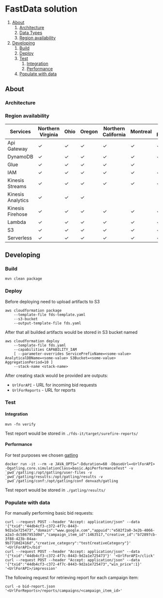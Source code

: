 # FastData solution
1. [About](#about)
    1. [Architecture](#architecture)
    1. [Data Types](#data-types)
    1. [Region availability](#region-availability)
1. [Developing](#developing)
    1. [Build](#build)
    1. [Deploy](#deploy)
    1. [Test](#test)
        1. [Integration](#integration)
        1. [Performance](#performance)
    1. [Populate with data](#populate-with-data)
## About
### Architecture
### Region availability
| Services          | Northern Virginia | Ohio | Oregon | Northern California | Montreal | São Paulo | Ireland | Frankfurt | London | Paris | Stockholm | Singapore | Tokyo | Sydney | Seoul | Mumbai |
|-------------------|-------------------|------|--------|---------------------|----------|-----------|---------|-----------|--------|-------|-----------|-----------|-------|--------|-------|--------|
| Api Gateway       | ✓                 | ✓    | ✓      | ✓                   | ✓        | ✓         | ✓       | ✓         | ✓      | ✓     | ✓         | ✓         | ✓     | ✓      | ✓     | ✓      |
| DynamoDB          | ✓                 | ✓    | ✓      | ✓                   | ✓        | ✓         | ✓       | ✓         | ✓      | ✓     | ✓         | ✓         | ✓     | ✓      | ✓     | ✓      |
| Glue              | ✓                 | ✓    | ✓      | ✓                   | ✓        |           | ✓       | ✓         | ✓      |       |           | ✓         | ✓     | ✓      | ✓     | ✓      |
| IAM               | ✓                 | ✓    | ✓      | ✓                   | ✓        | ✓         | ✓       | ✓         | ✓      | ✓     | ✓         | ✓         | ✓     | ✓      | ✓     | ✓      |
| Kinesis Streams   | ✓                 | ✓    | ✓      | ✓                   | ✓        | ✓         | ✓       | ✓         | ✓      | ✓     | ✓         | ✓         | ✓     | ✓      | ✓     | ✓      |
| Kinesis Analytics | ✓                 | ✓    | ✓      |                     |          |           | ✓       | ✓         |        |       |           |           |       |        |       |        |
| Kinesis Firehose  | ✓                 | ✓    | ✓      | ✓                   | ✓        | ✓         | ✓       | ✓         | ✓      | ✓     |           | ✓         | ✓     | ✓      | ✓     | ✓      |
| Lambda            | ✓                 | ✓    | ✓      | ✓                   | ✓        | ✓         | ✓       | ✓         | ✓      | ✓     | ✓         | ✓         | ✓     | ✓      | ✓     | ✓      |
| S3                | ✓                 | ✓    | ✓      | ✓                   | ✓        | ✓         | ✓       | ✓         | ✓      | ✓     | ✓         | ✓         | ✓     | ✓      | ✓     | ✓      |
| Serverless        | ✓                 | ✓    | ✓      | ✓                   | ✓        | ✓         | ✓       | ✓         | ✓      |       |           | ✓         | ✓     | ✓      | ✓     | ✓      |
## Developing
### Build
```
mvn clean package
```
### Deploy
Before deploying need to upload artifacts to S3
```
aws cloudformation package
    --template-file fds-template.yaml
    --s3-bucket 
    --output-template-file fds.yaml
```
After that all builded artifacts would be stored in S3 bucket named <s3-bucket-name>
```
aws cloudformation deploy
    --template-file fds.yaml
    --capabilities CAPABILITY_IAM
    [ --parameter-overrides ServicePrefixName=<some-value> AnalyticalDBName=<some-value> S3Bucket=<some-value> AggregationPeriod=10 ]
    --stack-name <stack-name>
```
After creating stack would be provided are outputs:
- `UrlForAPI` - URL for incoming bid requests
- `UrlForReports` - URL for reports
### Test
#### Integration
```
mvn -fn verify
```
Test report would be stored in `./fds-it/target/surefire-reports/`
#### Performance
For test purposes we chosen [gatling](https://gatling.io)
```
docker run -it --rm -e JAVA_OPTS="-Dduration=60 -DbaseUrl=<UrlForAPI> -Dgatling.core.simulationClass=basic.ApiPerformanceTest" -v  `pwd`/gatling:/opt/gatling/user-files -v `pwd`/gatling/results:/opt/gatling/results -v `pwd`/gatling/conf:/opt/gatling/conf denvazh/gatling 
```
Test report would be stored in `./gatling/results/`
### Populate with data
For manually performing basic bid requests:
```
curl --request POST --header "Accept: application/json" --data '{"txid":"44db4cf3-c372-4f7c-8443-9d2a1e725473","domain":"www.google.com","appuid":"e582f2a0-3e2b-4066-a2a3-dc5867953d0d","campaign_item_id":1463517,"creative_id":"b72897cb-3f88-423b-84aa-9b7710d2416d","creative_category":"testCreativeCategory"}' '<UrlForAPI>/bid'
curl --request POST --header "Accept: application/json" --data '{"txid":"44db4cf3-c372-4f7c-8443-9d2a1e725473"}' '<UrlForAPI>/click'
curl --request POST --header "Accept: application/json" --data '{"txid":"44db4cf3-c372-4f7c-8443-9d2a1e725473","win_price":1}' '<UrlForAPI>/impression'
```
The following request for retrieving report for each campaign item:
```$xslt
curl -o bid-report.json '<UrlForReports>/reports/campaigns/<campaign_item_id>'
``` 